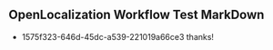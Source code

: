 ## OpenLocalization Workflow Test MarkDown
* 1575f323-646d-45dc-a539-221019a66ce3 thanks!

<!--HONumber=Aug16_HO4-->


